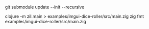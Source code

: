 
git submodule update --init --recursive

clojure -m zil.main > examples/imgui-dice-roller/src/main.zig
zig fmt examples/imgui-dice-roller/src/main.zig
